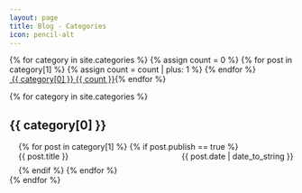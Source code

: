 ```yaml
---
layout: page
title: Blog - Categories
icon: pencil-alt
---
```


<div style="display: inline-flex; flex-wrap: wrap;">
    {% for category in site.categories %}
    {% assign count = 0 %}
    {% for post in category[1] %}
    {% assign count = count | plus: 1 %}
    {% endfor %}
    <a href="#{{ category[0] | slugify: 'pretty' }}" class="category">
        <div class="chip">
            <span class="chip-content">
            <i class="fa fa-folder-open" aria-hidden="true"></i>&nbsp;{{ category[0] }}</span>
            <span class="chip-count">{{ count }}</span>
        </div>
    </a>
    {% endfor %}
</div>

<ul style="list-style-type: none; padding-left: 0px;">
{% for category in site.categories %}
<li>
    <h2 id="{{ category[0] | slugify: 'pretty' }}">{{ category[0] }}</h2>
    <ul style="list-style-type: none; padding-left: 1rem;">
        {% for post in category[1] %}
        {% if post.publish == true %}
        <li style="margin-bottom: 0.5rem;">
            <div class="card">
                <div class="card-content">
                    <a href="{{ site.baseurl }}{{ post.url }}" style="text-decoration: none;">
                        <span>{{ post.title }}</span>
                    </a>
                    <span style="float: right;">{{ post.date | date_to_string }}</span>
                </div>
            </div>
        </li>
        {% endif %}
        {% endfor %}
    </ul>
</li>
{% endfor %}
</ul>
